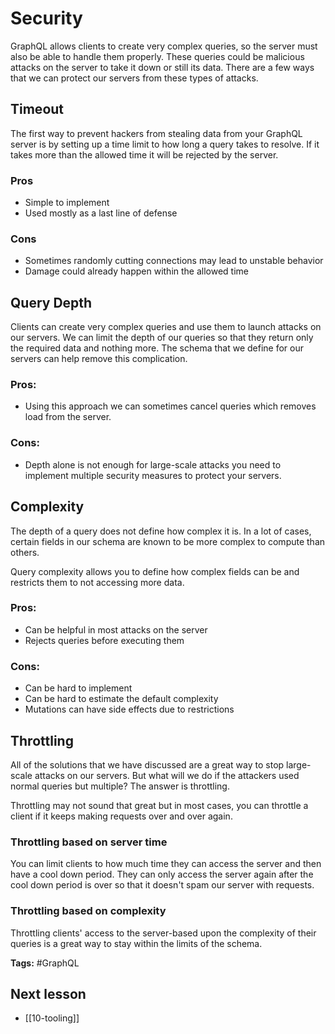 # Security
GraphQL allows clients to create very complex queries, so the server must also be able to handle them properly. These queries could be malicious attacks on the server to take it down or still its data. There are a few ways that we can protect our servers from these types of attacks.

## Timeout
The first way to prevent hackers from stealing data from your GraphQL server is by setting up a time limit to how long a query takes to resolve. If it takes more than the allowed time it will be rejected by the server.

### Pros
- Simple to implement
- Used mostly as a last line of defense

### Cons
- Sometimes randomly cutting connections may lead to unstable behavior
- Damage could already happen within the allowed time

## Query Depth
Clients can create very complex queries and use them to launch attacks on our servers. We can limit the depth of our queries so that they return only the required data and nothing more. The schema that we define for our servers can help remove this complication.

### Pros:
- Using this approach we can sometimes cancel queries which removes load from the server.

### Cons:
- Depth alone is not enough for large-scale attacks you need to implement multiple security measures to protect your servers.

## Complexity
The depth of a query does not define how complex it is. In a lot of cases, certain fields in our schema are known to be more complex to compute than others.

Query complexity allows you to define how complex fields can be and restricts them to not accessing more data. 

### Pros:
- Can be helpful in most attacks on the server
- Rejects queries before executing them

### Cons:
- Can be hard to implement
- Can be hard to estimate the default complexity
- Mutations can have side effects due to restrictions

## Throttling
All of the solutions that we have discussed are a great way to stop large-scale attacks on our servers. But what will we do if the attackers used normal queries but multiple? The answer is throttling.

Throttling may not sound that great but in most cases, you can throttle a client if it keeps making requests over and over again.

### Throttling based on server time
You can limit clients to how much time they can access the server and then have a cool down period. They can only access the server again after the cool down period is over so that it doesn't spam our server with requests.

### Throttling based on complexity
Throttling clients' access to the server-based upon the complexity of their queries is a great way to stay within the limits of the schema.

**Tags:** #GraphQL 

## Next lesson
- [[10-tooling]]